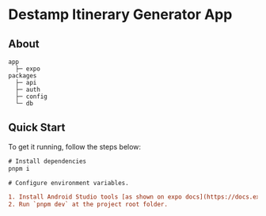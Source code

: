 # Destamp Itinerary Generator App

## About

```
app
  ├─ expo
packages
  ├─ api
  ├─ auth
  ├─ config
  └─ db
```

## Quick Start

To get it running, follow the steps below:

```diff
# Install dependencies
pnpm i

# Configure environment variables.

1. Install Android Studio tools [as shown on expo docs](https://docs.expo.dev/workflow/android-studio-emulator/).
2. Run `pnpm dev` at the project root folder.